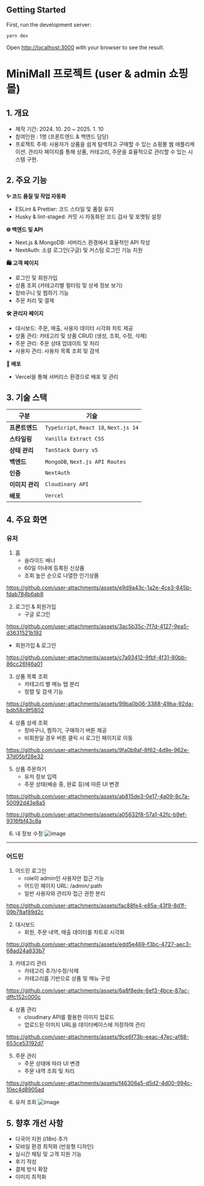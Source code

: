 ## Getting Started

First, run the development server:

```bash
yarn dev
```

Open [http://localhost:3000](http://localhost:3000) with your browser to see the result.

# MiniMall 프로젝트 (user & admin 쇼핑몰)

## 1. 개요
- 제작 기간: 2024. 10. 20 ~ 2025. 1. 10
- 참여인원 : 1명 (프론트엔드 & 백엔드 담당)
- 프로젝트 주제: 사용자가 상품을 쉽게 탐색하고 구매할 수 있는 쇼핑몰 웹 애플리케이션.
관리자 페이지를 통해 상품, 카테고리, 주문을 효율적으로 관리할 수 있는 시스템 구현.

## 2. 주요 기능
**✨ 코드 품질 및 작업 자동화**
- ESLint & Prettier: 코드 스타일 및 품질 유지
- Husky & lint-staged: 커밋 시 자동화된 코드 검사 및 포맷팅 설정

**🌐 백엔드 및 API**
- Next.js & MongoDB: 서버리스 환경에서 효율적인 API 작성
- NextAuth: 소셜 로그인(구글) 및 커스텀 로그인 기능 지원

**🛍️ 고객 페이지**
- 로그인 및 회원가입
- 상품 조회 (카테고리별 필터링 및 상세 정보 보기)
- 장바구니 및 찜하기 기능
- 주문 처리 및 결제

**🛠️ 관리자 페이지**
- 대시보드: 주문, 매출, 사용자 데이터 시각화 차트 제공
- 상품 관리: 카테고리 및 상품 CRUD (생성, 조회, 수정, 삭제)
- 주문 관리: 주문 상태 업데이트 및 처리
- 사용자 관리: 사용자 목록 조회 및 검색
  
**🚀 배포**
- Vercel을 통해 서버리스 환경으로 배포 및 관리


## 3. 기술 스택
| 구분          | 기술                                     |
|---------------|------------------------------------------|
| **프론트엔드** | `TypeScript`, `React 18`, `Next.js 14`  |
| **스타일링**   | `Vanilla Extract CSS`                   |
| **상태 관리**  | `TanStack Query v5`                     |
| **백엔드**     | `MongoDB`, `Next.js API Routes`         |
| **인증**       | `NextAuth`                              |
| **이미지 관리**| `Cloudinary API`                        |
| **배포**       | `Vercel`                                |


## 4. 주요 화면
### 유저
1. 홈
   - 슬라이드 배너
   - 60일 이내에 등록된 신상품
   - 조회 높은 순으로 나열한 인기상품

https://github.com/user-attachments/assets/e9d9a43c-1a2e-4ce3-845b-fdab784b6ab8


2. 로그인 & 회원가입
   - 구글 로그인
  
https://github.com/user-attachments/assets/3ac5b35c-7f7d-4127-9ea5-d3631521b192

   - 회원가입 & 로그인

https://github.com/user-attachments/assets/c7a93412-9fbf-4f31-80bb-86cc26f46a01

3. 상품 목록 조회
   - 카테고리 별 메뉴 탭 분리
   - 정렬 및 검색 기능
   
https://github.com/user-attachments/assets/99ba0b06-3388-49ba-92da-bdb58c8f5802

4. 상품 상세 조회
   - 장바구니, 찜하기, 구매하기 버튼 제공
   - 비회원일 경우 버튼 클릭 시 로그인 페이지로 이동

https://github.com/user-attachments/assets/9fa0b9af-8f62-4d9e-962e-37d05bf28e32


5. 상품 주문하기
   - 유저 정보 입력
   - 주문 상태(배송 중, 완료 등)에 따른 UI 변경

https://github.com/user-attachments/assets/ab815de3-0e17-4a09-8c7a-50092d43e8a5


https://github.com/user-attachments/assets/a05632f8-57a1-42fc-b9ef-9316fbf43c8a

6. 내 정보 수정
![image](https://github.com/user-attachments/assets/92a9249d-aecd-4261-a4d9-e35c2708b8bb)

---

### 어드민

1. 어드민 로그인
   - role이 admin인 사용자만 접근 가능
   - 어드민 페이지 URL: /admin/:path
   - 일반 사용자와 관리자 접근 권한 분리

https://github.com/user-attachments/assets/fac88fe4-e85a-43f9-8d1f-09b78af89d2c

2. 대시보드
   - 회원, 주문 내역, 매출 데이터를 차트로 시각화

https://github.com/user-attachments/assets/edd5e469-f3bc-4727-aec3-68ad24a833b7


3. 카테고리 관리
   - 카테고리 추가/수정/삭제
   - 카테고리를 기반으로 상품 및 메뉴 구성

https://github.com/user-attachments/assets/6a8f8ede-6ef3-4bce-87ac-dffc152c000c

4. 상품 관리
   - cloudinary API를 활용한 이미지 업로드
   - 업로드된 이미지 URL을 데이터베이스에 저장하여 관리

https://github.com/user-attachments/assets/9ce6f73b-eeac-47ec-af88-653ce53192d7
 

5. 주문 관리
   - 주문 상태에 따라 UI 변경
   - 주문 내역 조회 및 처리

https://github.com/user-attachments/assets/f46306a5-d5d2-4d00-994c-10ec4d8905ad


6. 유저 조회
   ![image](https://github.com/user-attachments/assets/168f6e0a-a01d-4460-8dbb-e470beda59a8)


## 5. 향후 개선 사항
- 다국어 지원 (i18n) 추가
- 모바일 환경 최적화 (반응형 디자인)
- 실시간 채팅 및 고객 지원 기능
- 후기 작성
- 결제 방식 확장
- 이미지 최적화

